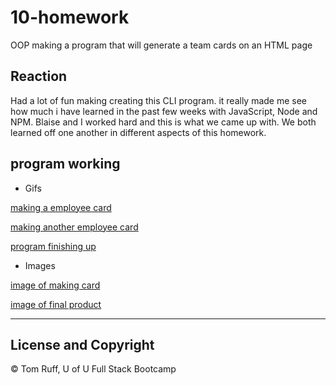 # 10-homework
OOP making a program that will generate a team cards on an HTML page

## Reaction 
Had a lot of fun making creating this CLI program. it really made me see how much i have learned in the past few weeks with JavaScript, Node and NPM. Blaise and I worked hard and this is what we came up with. We both learned off one another in different aspects of this homework.


## program working

- Gifs

[making a employee card](https://media.giphy.com/media/kDftBHKeQzfOG5LzzY/giphy.gif)

[making another employee card](https://media.giphy.com/media/mD3vSYo10V70FLeGF3/giphy.gif)

[program finishing up](https://media.giphy.com/media/hofA4biPBskbwGl96Z/giphy.gif)

- Images

[image of making card](Assets/makingCard.png)

[image of final product](Assets/finalProduct.png)

---
##  License and Copyright 
© Tom Ruff, U of U Full Stack Bootcamp
